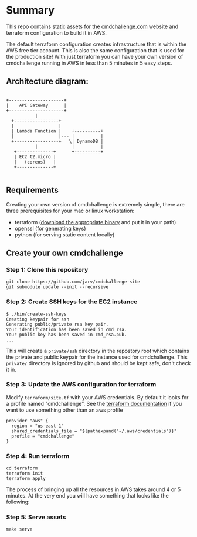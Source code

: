 # Summary

This repo contains static assets for the [cmdchallenge.com](https://cmdchallenge.com) website and terraform
configuration to build it in AWS.

The default terraform configuration creates infrastructure that is within the AWS free tier account.
This is also the same configuration that is used for the production site!
With just terraform you can have your own version of cmdchallenge running in AWS in less than 5 minutes in 5 easy steps.

## Architecture diagram:

```

+---------------------+
|    API Gateway      |
+---------------------+
           |
  +-----------------+
  |                 |
  | Lambda Function |    +----------+
  |                 |--- |          |
  +-----------------+   \| DynamoDB |
           |             |          |
   +--------------+      +----------+
   | EC2 t2.micro |
   |   (coreos)   |
   +--------------+
  
```

## Requirements

Creating your own version of cmdchallenge is extremely simple, there are three prerequisites for your mac or linux workstation:

* terraform ([download the appropriate binary](https://www.terraform.io/downloads.html) and put it in your path)
* openssl (for generating keys)
* python (for serving static content locally)


## Create your own cmdchallenge

### Step 1: Clone this repository

```
git clone https://github.com/jarv/cmdchallenge-site
git submodule update --init --recursive
```

### Step 2: Create SSH keys for the EC2 instance

```
$ ./bin/create-ssh-keys
Creating keypair for ssh
Generating public/private rsa key pair.
Your identification has been saved in cmd_rsa.
Your public key has been saved in cmd_rsa.pub.
...
```

This will create a `private/ssh` directory in the repostory root which contains the private and public keypair for the instance used for cmdchallenge.
This `private/` directory is ignored by github and should be kept safe, don't check it in.

### Step 3: Update the AWS configuration for terraform

Modify `terraform/site.tf` with your AWS credentials. By default it looks for a profile named "cmdchallenge".
See the [terraform documentation](https://www.terraform.io/docs/providers/aws/) if you want to use something other than an aws profile
```
provider "aws" {
  region = "us-east-1"
  shared_credentials_file = "${pathexpand("~/.aws/credentials")}"
  profile = "cmdchallenge"
}
```

### Step 4: Run terraform

```
cd terraform
terraform init
terraform apply
```

The process of bringing up all the resources in AWS takes around 4 or 5 minutes.
At the very end you will have something that looks like the following:

### Step 5: Serve assets

```
make serve
```




